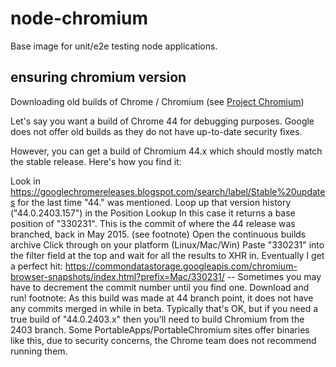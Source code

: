 # node-chromium
Base image for unit/e2e testing node applications.

## ensuring chromium version

Downloading old builds of Chrome / Chromium (see [Project Chromium](https://www.chromium.org/getting-involved/download-chromium))

Let's say you want a build of Chrome 44 for debugging purposes. Google does not offer old builds as they do not have up-to-date security fixes.

However, you can get a build of Chromium 44.x which should mostly match the stable release. Here's how you find it:

Look in https://googlechromereleases.blogspot.com/search/label/Stable%20updates for the last time "44." was mentioned.
Loop up that version history ("44.0.2403.157") in the Position Lookup
In this case it returns a base position of "330231". This is the commit of where the 44 release was branched, back in May 2015. (see footnote)
Open the continuous builds archive
Click through on your platform (Linux/Mac/Win)
Paste "330231" into the filter field at the top and wait for all the results to XHR in.
Eventually I get a perfect hit: https://commondatastorage.googleapis.com/chromium-browser-snapshots/index.html?prefix=Mac/330231/ -- Sometimes you may have to decrement the commit number until you find one.
Download and run!
footnote: As this build was made at 44 branch point, it does not have any commits merged in while in beta. Typically that's OK, but if you need a true build of "44.0.2403.x" then you'll need to build Chromium from the 2403 branch. Some PortableApps/PortableChromium sites offer binaries like this, due to security concerns, the Chrome team does not recommend running them.
